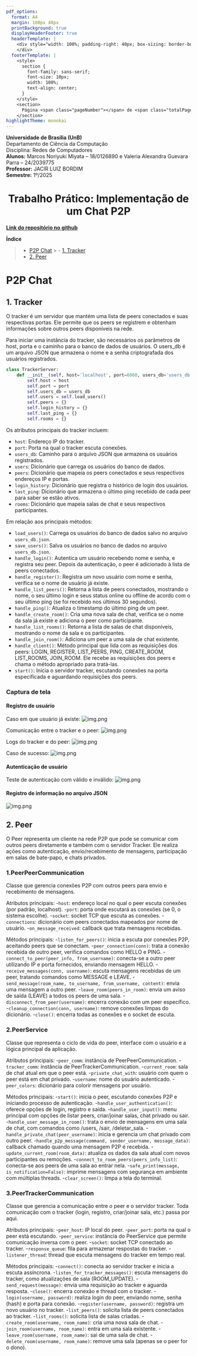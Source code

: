 ```yaml
---
pdf_options:
  format: A4
  margin: 100px 40px
  printBackground: true
  displayHeaderFooter: true
  headerTemplate: |
    <div style="width: 100%; padding-right: 40px; box-sizing: border-box; font-family: sans-serif; font-size: 10px; text-align: right;">
    </div>
  footerTemplate: |
    <style>
      section {
        font-family: sans-serif;
        font-size: 10px;
        width: 100%;
        text-align: center;
      }
    </style>
    <section>
      Página <span class="pageNumber"></span> de <span class="totalPages"></span>
    </section>
highlightTheme: monokai
---
```


**Universidade de Brasília (UnB)**  
Departamento de Ciência da Computação  
Disciplina: Redes de Computadores <br>
**Alunos:** Marcos Noriyuki Miyata – 18/0126890 e Valeria Alexandra Guevara Parra – 24/2039775  
**Professor:** JACIR LUIZ BORDIM  
**Semestre:** 1º/2025

<div align="center">
<h1>Trabalho Prático: Implementação de um Chat P2P</h1>
</div>

[**Link do repositório no github**](https://github.com/nori-marcos/P2P_Chat.git)

**Índice**

> - [P2P Chat](#p2p-chat)
    > - [1. Tracker](#1-tracker)
> - [2. Peer](#2-peer)

# P2P Chat

## 1. Tracker

O tracker é um servidor que mantém uma lista de peers conectados e suas respectivas portas. Ele permite que os peers se
registrem e obtenham informações sobre outros peers disponíveis na rede.

Para iniciar uma instância do tracker, são necessários os parâmetros de host, porta e o caminho para o banco de dados de
usuários. O users_db é um arquivo JSON que armazena o nome e a senha criptografada dos usuários registrados.

```python
class TrackerServer:
	def __init__(self, host='localhost', port=6060, users_db='users_db.json'):
		self.host = host
		self.port = port
		self.users_db = users_db
		self.users = self.load_users()
		self.peers = {}
		self.login_history = {}
		self.last_ping = {}
		self.rooms = {}
```

Os atributos principais do tracker incluem:

- `host`: Endereço IP do tracker.
- `port`: Porta na qual o tracker escuta conexões.
- `users_db`: Caminho para o arquivo JSON que armazena os usuários registrados.
- `users`: Dicionário que carrega os usuários do banco de dados.
- `peers`: Dicionário que mapeia os peers conectados e seus respectivos endereços IP e portas.
- `login_history`: Dicionário que registra o histórico de login dos usuários.
- `last_ping`: Dicionário que armazena o último ping recebido de cada peer para saber se estão ativos.
- `rooms`: Dicionário que mapeia salas de chat e seus respectivos participantes.

Em relação aos principais métodos:

- `load_users()`: Carrega os usuários do banco de dados salvo no arquivo `users_db.json`.
- `save_users()`: Salva os usuários no banco de dados no arquivo `users_db.json`.
- `handle_login()`: Autentica um usuário recebendo nome e senha, e registra seu peer. Depois da autenticação, o peer é
  adicionado à lista de peers conectados.
- `handle_register()`: Registra um novo usuário com nome e senha, verifica se o nome de usuário já existe.
- `handle_list_peers()`: Retorna a lista de peers conectados, mostrando o nome, o seu último login e seus status online
  ou offline de acordo com o seu último ping (se foi recebido nos últimos 30 segundos).
- `handle_ping()`: Atualiza o timestamp do último ping de um peer.
- `handle_create_room()`: Cria uma nova sala de chat, verifica se o nome da sala já existe e adiciona o peer
  como participante.
- `handle_list_rooms()`: Retorna a lista de salas de chat disponíveis, mostrando o nome da sala e os participantes.
- `handle_join_room()`: Adiciona um peer a uma sala de chat existente.
- `handle_client()`: Método principal que lida com as requisições dos peers: LOGIN, REGISTER, LIST_PEERS, PING,
  CREATE_ROOM, LIST_ROOMS, JOIN_ROOM. Ele recebe as requisições dos peers e chama o método apropriado para tratá-las.
- `start()`: Inicia o servidor tracker, escutando conexões na porta especificada e aguardando requisições dos peers.

### Captura de tela
#### Registro de usuário
Caso em que usuário já existe:
![img.png](captions/wireshark-registration.png)

Comunicação entre o tracker e o peer:
![img.png](captions/wireshark-registration-stream.png)

Logs do tracker e do peer:
![img.png](captions/terminal-tracker-peer-logs.png)

Caso de sucesso:
![img.png](captions/terminal-peer-registration-log.png)

#### Autenticação de usuário
Teste de autenticação com válido e inválido:
![img.png](captions/terminal-peer-login-log.png)

#### Registro de informação no arquivo JSON
![img.png](captions/db-json.png)

## 2. Peer

O Peer representa um cliente na rede P2P que pode se comunicar com outros peers diretamente e também com o servidor Tracker. Ele realiza ações como autenticação, envio/recebimento de mensagens, participação em salas de bate-papo, e chats privados.

### 1.PeerPeerCommunication
Classe que gerencia conexões P2P com outros peers para envio e recebimento de mensagens.

Atributos principais:
-`host`: endereço local no qual o peer escuta conexões (por padrão, localhost).
-`port`: porta onde escutará as conexões (se 0, o sistema escolhe).
-`socket`: socket TCP que escuta as conexões.
-`connections`: dicionário com peers conectados mapeados por nome de usuário.
-`on_message_received`: callback que trata mensagens recebidas.

Métodos principais:
-`listen_for_peers()`: inicia a escuta por conexões P2P, aceitando peers que se conectam.
-`peer_connection(conn)`: trata a conexão recebida de outro peer, verifica comandos como HELLO e PING.
-`connect_to_peer(peer_info, from_username)`: conecta-se a outro peer utilizando IP e porta fornecidos, enviando mensagem HELLO.
-`receive_messages(conn, username)`: escuta mensagens recebidas de um peer, tratando comandos como MESSAGE e LEAVE.
-`send_message(room_name, to_username, from_username, content)`: envia uma mensagem a outro peer.
-`leave_room(peers_in_room)`: envia um aviso de saída (LEAVE) a todos os peers de uma sala.
-`disconnect_from_peer(username)`: encerra conexão com um peer específico.
-`cleanup_connection(conn, username)`: remove conexões limpas do dicionário.
-`close()`: encerra todas as conexões e o socket de escuta.

### 2.PeerService

Classe que representa o ciclo de vida do peer, interface com o usuário e a lógica principal da aplicação.

Atributos principais:
-`peer_comm`: instância de PeerPeerCommunication.
-`tracker_comm`: instância de PeerTrackerCommunication.
-`current_room`: sala de chat atual em que o peer está.
-`private_chat_with`: usuário com quem o peer está em chat privado.
-`username`: nome do usuário autenticado.
-`peer_colors`: dicionário para colorir mensagens por usuário.

Métodos principais:
-`start()`: inicia o peer, escutando conexões P2P e iniciando processo de autenticação.
-`handle_user_authentication()`: oferece opções de login, registro e saída.
-`handle_user_input()`: menu principal com opções de listar peers, criar/joinar salas, chat privado ou sair.
-`handle_user_message_in_room()`: trata o envio de mensagens em uma sala de chat, com comandos como /users, /sair, /deletar_sala.
-`handle_private_chat(peer_username)`: inicia e gerencia um chat privado com outro peer.
-`handle_p2p_message(command, sender_username, message_data)`: callback chamado quando uma mensagem P2P é recebida.
-`update_current_room(room_data)`: atualiza os dados da sala atual com novos participantes ou remoções.
-`connect_to_room_peers(peers_info_list)`: conecta-se aos peers de uma sala ao entrar nela.
-`safe_print(message, is_notification=False)`: imprime mensagens com segurança em ambiente com múltiplas threads.
-`clear_screen()`: limpa a tela do terminal.

### 3.PeerTrackerCommunication

Classe que gerencia a comunicação entre o peer e o servidor tracker. Toda comunicação com o tracker (login, registro, criar/joinar sala, etc.) passa por aqui.

Atributos principais:
-`peer_host`: IP local do peer.
-`peer_port`: porta na qual o peer está escutando.
-`peer_service`: instância do PeerService que permite comunicação inversa com o peer.
-`socket`: socket TCP conectado ao tracker.
-`response_queue`: fila para armazenar respostas do tracker.
-`listener_thread`: thread que escuta mensagens do tracker em tempo real.

Métodos principais:
-`connect()`: conecta ao servidor tracker e inicia a escuta assíncrona.
-`listen_for_tracker_messages()`: escuta mensagens do tracker, como atualizações de sala (ROOM_UPDATE).
-`send_request(message)`: envia uma requisição ao tracker e aguarda resposta.
-`close()`: encerra conexão e thread com o tracker.
-`login(username, password)`: realiza login do peer, enviando nome, senha (hash) e porta para conexão.
-`register(username, password)`: registra um novo usuário no tracker.
-`list_peers()`: solicita lista de peers conectados ao tracker.
-`list_rooms()`: solicita lista de salas criadas.
-`create_room(username, room_name)`: cria uma nova sala de chat.
-`join_room(username, room_name)`: entra em uma sala existente.
-`leave_room(username, room_name)`: sai de uma sala de chat.
-`delete_room(username, room_name)`: remove uma sala (apenas se o peer for o dono).
